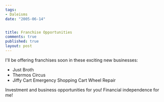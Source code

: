 ```yaml
--- 
tags:
- Daleisms
date: "2005-06-14"


title: Franchise Opportunities
comments: true
published: true
layout: post
---
```


<p>I'll be offering franchises soon in these exciting new businesses:</p>
<ul>
<li>Just Broth</li>
<li>Thermos Circus</li>
<li>Jiffy Cart Emergency Shopping Cart Wheel Repair</li>
</ul>
<p>Investment and business opportunities for you!  Financial independence for me!</p>
